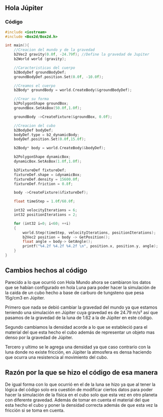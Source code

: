 ## Hola Júpiter

### Código
```cpp
#include <iostream>
#include <Box2d/Box2d.h>

int main(){
    //Creacion del mundo y de la gravedad
    b2Vec2 gravity(0.0f, -24.79f); //Define la gravedad de Jupiter
    b2World world (gravity);

    //Caracteristicas del cuerpo
    b2BodyDef groundBodyDef;
    groundBodyDef.position.Set(0.0f, -10.0f);

    //Creamos el cuerpo
    b2Body* groundBody = world.CreateBody(&groundBodyDef);

    //Crear su forma
    b2PolygonShape groundBox;
    groundBox.SetAsBox(50.0f,1.0f);

    groundBody ->CreateFixture(&groundBox, 0.0f);

    //Creacion del cubo
    b2BodyDef bodyDef;
    bodyDef.type = b2_dynamicBody;
    bodyDef.position.Set(0.0f,15.0f);

    b2Body* body = world.CreateBody(&bodyDef);

    b2PolygonShape dynamicBox;
    dynamicBox.SetAsBox(1.0f,1.0f);

    b2FixtureDef fixtureDef;
    fixtureDef.shape = &dynamicBox;
    fixtureDef.density = 15600.0f;
    fixtureDef.friction = 0.8f;

    body ->CreateFixture(&fixtureDef);

    float timeStep = 1.0f/60.0f;

    int32 velocityIterations = 6;
    int32 positionIterations = 2;

    for (int32 i=0; i<60; ++i)
    {
        world.Step(timeStep, velocityIterations, positionIterations);
        b2Vec2 position = body -> GetPosition();
        float angle = body-> GetAngle();
        printf("%4.2f %4.2f %4.2f \n", position.x, position.y, angle);
    }
}
```

## Cambios hechos al código

Parecido a lo que ocurrió con Hola Mundo ahora se cambiaron los datos que se habían configurado en hola Luna para poder hacer la simulación de la caida de un cubo hecho a base de carburo de tungsteno que pesa 15g/cm3 en Júpiter. 

Primero que nada se debió cambiar la gravedad del mundo ya que estamos teniendo una simulación en Júpiter cuya gravedad es de 24.79 m/s² así que pasamos de la gravedad de la luna de 1.62 a la de Júpiter en este código.

Segundo cambiamos la densidad acorde a lo que se estableció para el material del que esta hecho el cubo además de representar un objeto mas denso por la gravedad de Júpiter.

Tercero y ultimo se le agrega una densidad ya que caso contrario con la luna donde no existe fricción, en Júpiter la atmosfera es densa haciendo que ocurra una resistencia al movimiento del cubo. 

## Razón por la que se hizo el código de esa manera

De igual forma con lo que ocurrió en el de la luna se hizo ya que al tener la lógica del código solo era cuestión de modificar ciertos datos para poder hacer la simulación de la física en el cubo solo que esta vez en otro planeta con diferente gravedad. Además de tomar en cuenta el material del que esta hecho el cubo y poner la densidad correcta además de que esta vez la fricción si se toma en cuenta.

